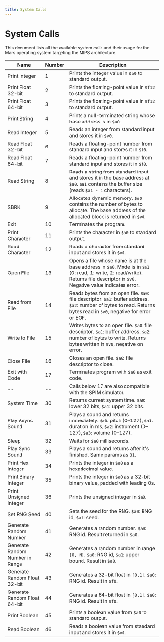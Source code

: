 ```yaml
---
title: System Calls
---
```


# System Calls

This document lists all the available system calls and their usage for the Mars operating system targeting the MIPS architecture.


| Name | Number | Description |
|------|--------|-------------|
| Print Integer | 1 | Prints the integer value in `$a0` to standard output. |
| Print Float 32-bit | 2 | Prints the floating-point value in `$f12` to standard output. |
| Print Float 64-bit | 3 | Prints the floating-point value in `$f12` to standard output. |
| Print String | 4 | Prints a null-terminated string whose base address is in `$a0`. |
| Read Integer | 5 | Reads an integer from standard input and stores it in `$v0`. |
| Read Float 32-bit | 6 | Reads a floating-point number from standard input and stores it in `$f0`. |
| Read Float 64-bit | 7 | Reads a floating-point number from standard input and stores it in `$f0`. |
| Read String | 8 | Reads a string from standard input and stores it in the base address at `$a0`. `$a1` contains the buffer size (reads `$a1 - 1` characters). |
| SBRK | 9 | Allocates dynamic memory. `$a0` contains the number of bytes to allocate. The base address of the allocated block is returned in `$v0`. |
| Exit | 10 | Terminates the program. |
| Print Character | 11 | Prints the character in `$a0` to standard output. |
| Read Character | 12 | Reads a character from standard input and stores it in `$v0`. |
| Open File | 13 | Opens a file whose name is at the base address in `$a0`. Mode is in `$a1` (0: read, 1: write, 2: read/write). Returns file descriptor in `$v0`. Negative value indicates error. |
| Read from File | 14 | Reads bytes from an open file. `$a0`: file descriptor. `$a1`: buffer address. `$a2`: number of bytes to read. Returns bytes read in `$v0`, negative for error or EOF. |
| Write to File | 15 | Writes bytes to an open file. `$a0`: file descriptor. `$a1`: buffer address. `$a2`: number of bytes to write. Returns bytes written in `$v0`, negative on error. |
| Close File | 16 | Closes an open file. `$a0`: file descriptor to close. |
| Exit with Code | 17 | Terminates program with `$a0` as exit code. |
| -- | -- | Calls below 17 are also compatible with the SPIM simulator. |
| System Time | 30 | Returns current system time. `$a0`: lower 32 bits, `$a1`: upper 32 bits. |
| Play Async Sound | 31 | Plays a sound and returns immediately. `$a0`: pitch (0–127), `$a1`: duration in ms, `$a2`: instrument (0–127), `$a3`: volume (0–127). |
| Sleep | 32 | Waits for `$a0` milliseconds. |
| Play Sync Sound | 33 | Plays a sound and returns after it's finished. Same params as `31`. |
| Print Hex Integer | 34 | Prints the integer in `$a0` as a hexadecimal value. |
| Print Binary Integer | 35 | Prints the integer in `$a0` as a 32-bit binary value, padded with leading 0s. |
| Print Unsigned Integer | 36 | Prints the unsigned integer in `$a0`. |
| Set RNG Seed | 40 | Sets the seed for the RNG. `$a0`: RNG id, `$a1`: seed. |
| Generate Random Number | 41 | Generates a random number. `$a0`: RNG id. Result returned in `$a0`. |
| Generate Random Number in Range | 42 | Generates a random number in range `[0, N]`. `$a0`: RNG id, `$a1`: upper bound. Result in `$a0`. |
| Generate Random Float 32-bit | 43 | Generates a 32-bit float in `[0,1]`. `$a0`: RNG id. Result in `$f0`. |
| Generate Random Float 64-bit | 44 | Generates a 64-bit float in `[0,1]`. `$a0`: RNG id. Result in `$f0`. |
| Print Boolean | 45 | Prints a boolean value from `$a0` to standard output. |
| Read Boolean | 46 | Reads a boolean value from standard input and stores it in `$v0`. |